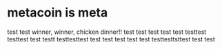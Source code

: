 # metacoin is meta

test
test
winner, winner, chicken dinner!!
test
test
test
test
test
testtest
testtest
test
testt
testtesttest
test
test
test
test
test
testtesttsttest
test
test
